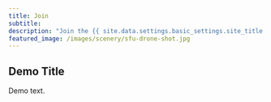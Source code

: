 ```yaml
---
title: Join
subtitle:
description: "Join the {{ site.data.settings.basic_settings.site_title }}."
featured_image: /images/scenery/sfu-drone-shot.jpg
---
```


## Demo Title

Demo text.
